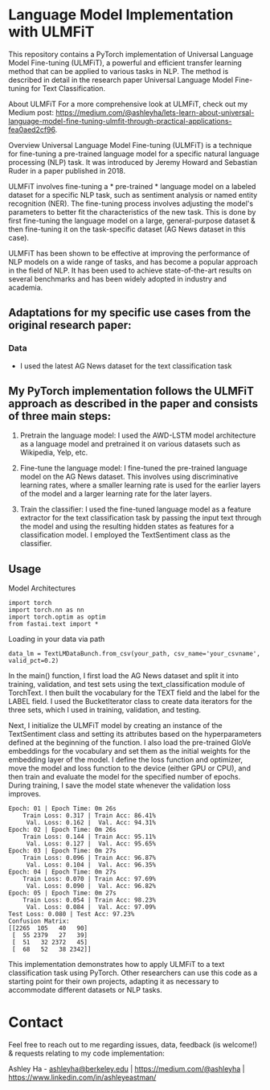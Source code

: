 # Language Model Implementation with ULMFiT

This repository contains a PyTorch implementation of Universal Language Model Fine-tuning (ULMFiT), a powerful and efficient transfer learning method that can be applied to various tasks in NLP. The method is described in detail in the research paper Universal Language Model Fine-tuning for Text Classification.

About ULMFiT
For a more comprehensive look at ULMFiT, check out my Medium post: https://medium.com/@ashleyha/lets-learn-about-universal-language-model-fine-tuning-ulmfit-through-practical-applications-fea0aed2cf96.

Overview
Universal Language Model Fine-tuning (ULMFiT) is a technique for fine-tuning a pre-trained language model for a specific natural language processing (NLP) task. It was introduced by Jeremy Howard and Sebastian Ruder in a paper published in 2018.

ULMFiT involves fine-tuning a * pre-trained * language model on a labeled dataset for a specific NLP task, such as sentiment analysis or named entity recognition (NER). The fine-tuning process involves adjusting the model's parameters to better fit the characteristics of the new task. This is done by first fine-tuning the language model on a large, general-purpose dataset & then fine-tuning it on the task-specific dataset (AG News dataset in this case).

ULMFiT has been shown to be effective at improving the performance of NLP models on a wide range of tasks, and has become a popular approach in the field of NLP. It has been used to achieve state-of-the-art results on several benchmarks and has been widely adopted in industry and academia.

## Adaptations for my specific use cases from the original research paper:
### Data
- I used the latest AG News dataset for the text classification task

## My PyTorch implementation follows the ULMFiT approach as described in the paper and consists of three main steps:

1. Pretrain the language model: I used the AWD-LSTM model architecture as a language model and pretrained it on various datasets such as Wikipedia, Yelp, etc.

2. Fine-tune the language model: I fine-tuned the pre-trained language model on the AG News dataset. This involves using discriminative learning rates, where a smaller learning rate is used for the earlier layers of the model and a larger learning rate for the later layers.

3. Train the classifier: I used the fine-tuned language model as a feature extractor for the text classification task by passing the input text through the model and using the resulting hidden states as features for a classification model. I employed the TextSentiment class as the classifier.

## Usage
Model Architectures 
```
import torch 
import torch.nn as nn
import torch.optim as optim 
from fastai.text import *
```
Loading in your data via path
```
data_lm = TextLMDataBunch.from_csv(your_path, csv_name='your_csvname', valid_pct=0.2)
```
In the main() function, I first load the AG News dataset and split it into training, validation, and test sets using the text_classification module of TorchText. I then built the vocabulary for the TEXT field and the label for the LABEL field. I used the BucketIterator class to create data iterators for the three sets, which I used in training, validation, and testing.

Next, I initialize the ULMFiT model by creating an instance of the TextSentiment class and setting its attributes based on the hyperparameters defined at the beginning of the function. I also load the pre-trained GloVe embeddings for the vocabulary and set them as the initial weights for the embedding layer of the model.
I define the loss function and optimizer, move the model and loss function to the device (either GPU or CPU), and then train and evaluate the model for the specified number of epochs. During training, I save the model state whenever the validation loss improves.


``` Sample Model output:
Epoch: 01 | Epoch Time: 0m 26s
	Train Loss: 0.317 | Train Acc: 86.41%
	 Val. Loss: 0.162 |  Val. Acc: 94.31%
Epoch: 02 | Epoch Time: 0m 26s
	Train Loss: 0.144 | Train Acc: 95.11%
	 Val. Loss: 0.127 |  Val. Acc: 95.65%
Epoch: 03 | Epoch Time: 0m 27s
	Train Loss: 0.096 | Train Acc: 96.87%
	 Val. Loss: 0.104 |  Val. Acc: 96.35%
Epoch: 04 | Epoch Time: 0m 27s
	Train Loss: 0.070 | Train Acc: 97.69%
	 Val. Loss: 0.090 |  Val. Acc: 96.82%
Epoch: 05 | Epoch Time: 0m 27s
	Train Loss: 0.054 | Train Acc: 98.23%
	 Val. Loss: 0.084 |  Val. Acc: 97.09%
Test Loss: 0.080 | Test Acc: 97.23%
Confusion Matrix:
[[2265  105   40   90]
 [  55 2379   27   39]
 [  51   32 2372   45]
 [  68   52   38 2342]] 

``` 

This implementation demonstrates how to apply ULMFiT to a text classification task using PyTorch. Other researchers can use this code as a starting point for their own projects, adapting it as necessary to accommodate different datasets or NLP tasks.

# Contact 
Feel free to reach out to me regarding issues, data, feedback (is welcome!) & requests relating to my code implementation:

Ashley Ha - ashleyha@berkeley.edu | https://medium.com/@ashleyha | https://www.linkedin.com/in/ashleyeastman/
